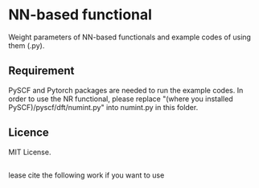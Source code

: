 NN-based functional
====



Weight parameters of NN-based functionals and example codes of using them (.py).


## Requirement
PySCF and Pytorch packages are needed to run the example codes.
In order to use the NR functional, please replace 
"(where you installed PySCF)/pyscf/dft/numint.py"
into numint.py in this folder.

## Licence

MIT License.


##

lease cite the following work if you want to use

